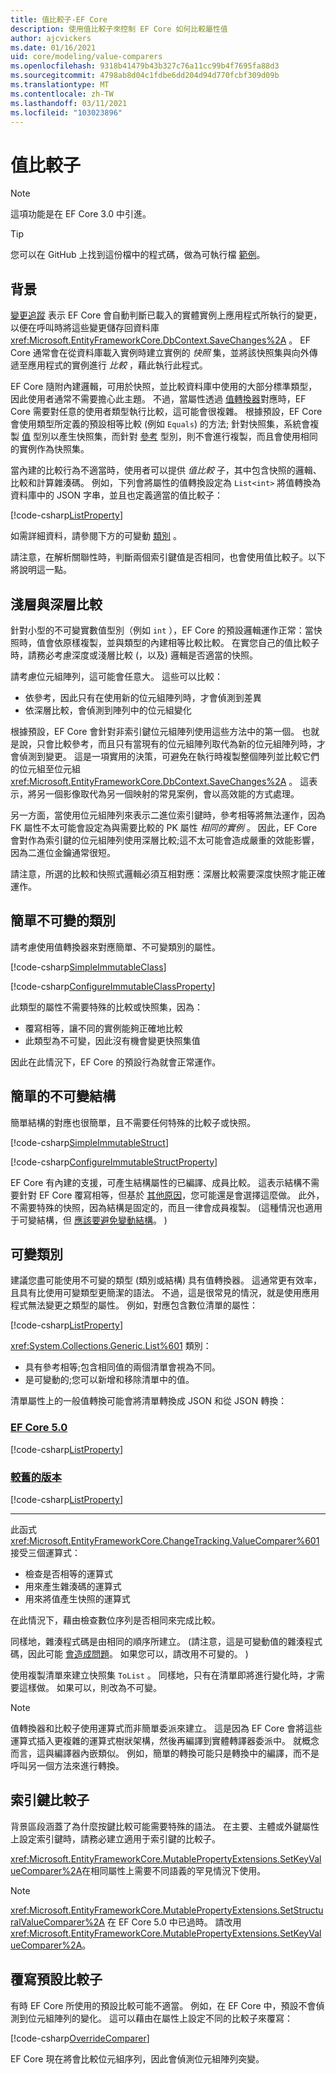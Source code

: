 ```yaml
---
title: 值比較子-EF Core
description: 使用值比較子來控制 EF Core 如何比較屬性值
author: ajcvickers
ms.date: 01/16/2021
uid: core/modeling/value-comparers
ms.openlocfilehash: 9318b41479b43b327c76a11cc99b4f7695fa88d3
ms.sourcegitcommit: 4798ab8d04c1fdbe6dd204d94d770fcbf309d09b
ms.translationtype: MT
ms.contentlocale: zh-TW
ms.lasthandoff: 03/11/2021
ms.locfileid: "103023896"
---
```

# <a name="value-comparers"></a>值比較子

> [!NOTE]
> 這項功能是在 EF Core 3.0 中引進。

> [!TIP]
> 您可以在 GitHub 上找到這份檔中的程式碼，做為可執行檔 [範例](https://github.com/dotnet/EntityFramework.Docs/tree/main/samples/core/Modeling/ValueConversions/)。

## <a name="background"></a>背景

[變更追蹤](xref:core/change-tracking/index) 表示 EF Core 會自動判斷已載入的實體實例上應用程式所執行的變更，以便在呼叫時將這些變更儲存回資料庫 <xref:Microsoft.EntityFrameworkCore.DbContext.SaveChanges%2A> 。 EF Core 通常會在從資料庫載入實例時建立實例的 *快照* 集，並將該快照集與向外傳遞至應用程式的實例進行 *比較* ，藉此執行此程式。

EF Core 隨附內建邏輯，可用於快照，並比較資料庫中使用的大部分標準類型，因此使用者通常不需要擔心此主題。 不過，當屬性透過 [值轉換器](xref:core/modeling/value-conversions)對應時，EF Core 需要對任意的使用者類型執行比較，這可能會很複雜。 根據預設，EF Core 會使用類型所定義的預設相等比較 (例如 `Equals`) 的方法; 針對快照集，系統會複製 [值](/dotnet/csharp/language-reference/builtin-types/value-types) 型別以產生快照集，而針對 [參考](/dotnet/csharp/language-reference/keywords/reference-types) 型別，則不會進行複製，而且會使用相同的實例作為快照集。

當內建的比較行為不適當時，使用者可以提供 *值比較* 子，其中包含快照的邏輯、比較和計算雜湊碼。 例如，下列會將屬性的值轉換設定為 `List<int>` 將值轉換為資料庫中的 JSON 字串，並且也定義適當的值比較子：

[!code-csharp[ListProperty](../../../samples/core/Modeling/ValueConversions/MappingListProperty.cs?name=ConfigureListProperty)]

如需詳細資料，請參閱下方的可變動 [類別](#mutable-classes) 。

請注意，在解析關聯性時，判斷兩個索引鍵值是否相同，也會使用值比較子。以下將說明這一點。

## <a name="shallow-vs-deep-comparison"></a>淺層與深層比較

針對小型的不可變實數值型別（例如 `int` ），EF Core 的預設邏輯運作正常：當快照時，值會依原樣複製，並與類型的內建相等比較比較。 在實您自己的值比較子時，請務必考慮深度或淺層比較 (，以及) 邏輯是否適當的快照。

請考慮位元組陣列，這可能會任意大。 這些可以比較：

* 依參考，因此只有在使用新的位元組陣列時，才會偵測到差異
* 依深層比較，會偵測到陣列中的位元組變化

根據預設，EF Core 會針對非索引鍵位元組陣列使用這些方法中的第一個。 也就是說，只會比較參考，而且只有當現有的位元組陣列取代為新的位元組陣列時，才會偵測到變更。 這是一項實用的決策，可避免在執行時複製整個陣列並比較它們的位元組至位元組 <xref:Microsoft.EntityFrameworkCore.DbContext.SaveChanges%2A> 。 這表示，將另一個影像取代為另一個映射的常見案例，會以高效能的方式處理。

另一方面，當使用位元組陣列來表示二進位索引鍵時，參考相等將無法運作，因為 FK 屬性不太可能會設定為與需要比較的 PK 屬性 _相同的實例_ 。 因此，EF Core 會對作為索引鍵的位元組陣列使用深層比較;這不太可能會造成嚴重的效能影響，因為二進位金鑰通常很短。

請注意，所選的比較和快照式邏輯必須互相對應：深層比較需要深度快照才能正確運作。

## <a name="simple-immutable-classes"></a>簡單不可變的類別

請考慮使用值轉換器來對應簡單、不可變類別的屬性。

[!code-csharp[SimpleImmutableClass](../../../samples/core/Modeling/ValueConversions/MappingImmutableClassProperty.cs?name=SimpleImmutableClass)]

[!code-csharp[ConfigureImmutableClassProperty](../../../samples/core/Modeling/ValueConversions/MappingImmutableClassProperty.cs?name=ConfigureImmutableClassProperty)]

此類型的屬性不需要特殊的比較或快照集，因為：

* 覆寫相等，讓不同的實例能夠正確地比較
* 此類型為不可變，因此沒有機會變更快照集值

因此在此情況下，EF Core 的預設行為就會正常運作。

## <a name="simple-immutable-structs"></a>簡單的不可變結構

簡單結構的對應也很簡單，且不需要任何特殊的比較子或快照。

[!code-csharp[SimpleImmutableStruct](../../../samples/core/Modeling/ValueConversions/MappingImmutableStructProperty.cs?name=SimpleImmutableStruct)]

[!code-csharp[ConfigureImmutableStructProperty](../../../samples/core/Modeling/ValueConversions/MappingImmutableStructProperty.cs?name=ConfigureImmutableStructProperty)]

EF Core 有內建的支援，可產生結構屬性的已編譯、成員比較。 這表示結構不需要針對 EF Core 覆寫相等，但基於 [其他原因](/dotnet/csharp/programming-guide/statements-expressions-operators/how-to-define-value-equality-for-a-type)，您可能還是會選擇這麼做。 此外，不需要特殊的快照，因為結構是固定的，而且一律會成員複製。  (這種情況也適用于可變結構，但 [應該要避免變動結構](/dotnet/csharp/write-safe-efficient-code)。 ) 

## <a name="mutable-classes"></a>可變類別

建議您盡可能使用不可變的類型 (類別或結構) 具有值轉換器。 這通常更有效率，且具有比使用可變類型更簡潔的語法。 不過，這是很常見的情況，就是使用應用程式無法變更之類型的屬性。 例如，對應包含數位清單的屬性：

[!code-csharp[ListProperty](../../../samples/core/Modeling/ValueConversions/MappingListProperty.cs?name=ListProperty)]

<xref:System.Collections.Generic.List%601> 類別：

* 具有參考相等;包含相同值的兩個清單會視為不同。
* 是可變動的;您可以新增和移除清單中的值。

清單屬性上的一般值轉換可能會將清單轉換成 JSON 和從 JSON 轉換：

### <a name="ef-core-50"></a>[EF Core 5.0](#tab/ef5)

[!code-csharp[ListProperty](../../../samples/core/Modeling/ValueConversions/MappingListProperty.cs?name=ConfigureListProperty&highlight=7-10)]

### <a name="older-versions"></a>[較舊的版本](#tab/older-versions)

[!code-csharp[ListProperty](../../../samples/core/Modeling/ValueConversions/MappingListPropertyOld.cs?name=ConfigureListProperty&highlight=8-11,17)]

***

此函式 <xref:Microsoft.EntityFrameworkCore.ChangeTracking.ValueComparer%601> 接受三個運算式：

* 檢查是否相等的運算式
* 用來產生雜湊碼的運算式
* 用來將值產生快照的運算式

在此情況下，藉由檢查數位序列是否相同來完成比較。

同樣地，雜湊程式碼是由相同的順序所建立。  (請注意，這是可變動值的雜湊程式碼，因此可能 [會造成問題](https://ericlippert.com/2011/02/28/guidelines-and-rules-for-gethashcode/)。 如果您可以，請改用不可變的。 ) 

使用複製清單來建立快照集 `ToList` 。 同樣地，只有在清單即將進行變化時，才需要這樣做。 如果可以，則改為不可變。

> [!NOTE]
> 值轉換器和比較子使用運算式而非簡單委派來建立。 這是因為 EF Core 會將這些運算式插入更複雜的運算式樹狀架構，然後再編譯到實體轉譯器委派中。 就概念而言，這與編譯器內嵌類似。 例如，簡單的轉換可能只是轉換中的編譯，而不是呼叫另一個方法來進行轉換。

## <a name="key-comparers"></a>索引鍵比較子

背景區段涵蓋了為什麼按鍵比較可能需要特殊的語法。 在主要、主體或外鍵屬性上設定索引鍵時，請務必建立適用于索引鍵的比較子。

<xref:Microsoft.EntityFrameworkCore.MutablePropertyExtensions.SetKeyValueComparer%2A>在相同屬性上需要不同語義的罕見情況下使用。

> [!NOTE]
> <xref:Microsoft.EntityFrameworkCore.MutablePropertyExtensions.SetStructuralValueComparer%2A> 在 EF Core 5.0 中已過時。 請改用 <xref:Microsoft.EntityFrameworkCore.MutablePropertyExtensions.SetKeyValueComparer%2A>。

## <a name="overriding-the-default-comparer"></a>覆寫預設比較子

有時 EF Core 所使用的預設比較可能不適當。 例如，在 EF Core 中，預設不會偵測到位元組陣列的變化。 這可以藉由在屬性上設定不同的比較子來覆寫：

[!code-csharp[OverrideComparer](../../../samples/core/Modeling/ValueConversions/OverridingByteArrayComparisons.cs?name=OverrideComparer)]

EF Core 現在將會比較位元組序列，因此會偵測位元組陣列突變。
